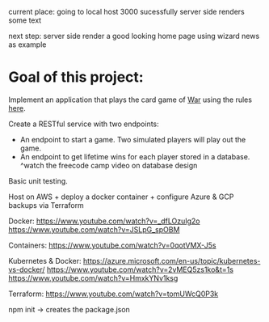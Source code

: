 current place: going to local host 3000 sucessfully server side renders some text

next step: server side render a good looking home page using wizard news as example




# Goal of this project:

Implement an application that plays the card game of [War](https://en.wikipedia.org/wiki/War_(card_game)) using the rules [here](https://bicyclecards.com/how-to-play/war/).

Create a RESTful service with two endpoints:
- An endpoint to start a game. Two simulated players will play out the game.
- An endpoint to get lifetime wins for each player stored in a database.
                                                                  ^watch the freecode camp video on database design

Basic unit testing.

Host on AWS + deploy a docker container + configure Azure & GCP backups via Terraform

Docker:
https://www.youtube.com/watch?v=_dfLOzuIg2o
https://www.youtube.com/watch?v=JSLpG_spOBM

Containers:
https://www.youtube.com/watch?v=0qotVMX-J5s

Kubernetes & Docker:
https://azure.microsoft.com/en-us/topic/kubernetes-vs-docker/
https://www.youtube.com/watch?v=2vMEQ5zs1ko&t=1s
https://www.youtube.com/watch?v=HmxkYNv1ksg

Terraform:
https://www.youtube.com/watch?v=tomUWcQ0P3k


npm init -> creates the package.json
